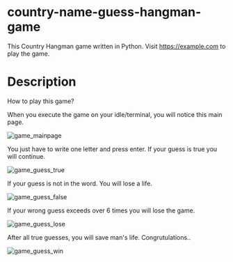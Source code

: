 # country-name-guess-hangman-game
This Country Hangman game written in Python.  Visit https://example.com to play the game.

# Description

How to play this game?

When you execute the game on your idle/terminal, you will notice this main page.

![game_mainpage](https://i.ibb.co/JFdrsxG/game-mainpage.png)

You just have to write one letter and press enter. If your guess is true you will continue.

![game_guess_true](https://i.ibb.co/ZxXZ9RC/game-guess-letter.png)

If your guess is not in the word. You will lose a life.

![game_guess_false](https://i.ibb.co/PZyGV8P/game-guess-false.png)

If your wrong guess exceeds over 6 times you will lose the game.

![game_guess_lose](https://i.ibb.co/7vLtv7M/game-result-lose.png)

After all true guesses, you will save man's life. Congrutulations..

![game_guess_win](https://i.ibb.co/WHFHbgP/game-result-win.png)

